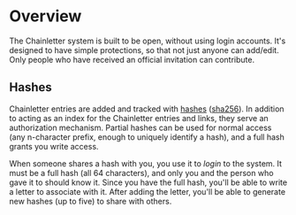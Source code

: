 # Overview

The Chainletter system is built to be open, without using login accounts. It's
designed to have simple protections, so that not just anyone can add/edit. Only
people who have received an official invitation can contribute.

## Hashes

Chainletter entries are added and tracked with
[hashes](https://en.wikipedia.org/wiki/Cryptographic_hash_function)
([sha256](https://en.wikipedia.org/wiki/SHA-2)). In addition to acting as an
index for the Chainletter entries and links, they serve an authorization
mechanism. Partial hashes can be used for normal access (any n-character prefix,
enough to uniquely identify a hash), and a full hash grants you write access.

When someone shares a hash with you, you use it to _login_ to the system. It
must be a full hash (all 64 characters), and only you and the person who gave it
to should know it. Since you have the full hash, you'll be able to write a
letter to associate with it. After adding the letter, you'll be able to generate
new hashes (up to five) to share with others.
